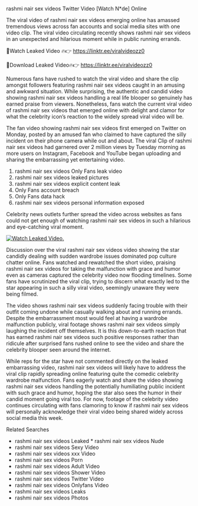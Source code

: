﻿rashmi nair sex videos Twitter Video [Watch N*de] Online

The viral video of ﻿rashmi nair sex videos emerging online has amassed tremendous views across fan accounts and social media sites with one video clip. The viral video circulating recently shows ﻿rashmi nair sex videos in an unexpected and hilarious moment while in public running errands. 

🔴Watch Leaked Video 🔥👉  https://linktr.ee/viralvideozz0 

🔴Download Leaked Video🔥👉  https://linktr.ee/viralvideozz0 

Numerous fans have rushed to watch the viral video and share the clip amongst followers featuring ﻿rashmi nair sex videos caught in an amusing and awkward situation. While surprising, the authentic and candid video showing ﻿rashmi nair sex videos handling a real life blooper so genuinely has earned praise from viewers. Nonetheless, fans watch the current viral video of ﻿rashmi nair sex videos that emerged online with delight and clamor for what the celebrity icon’s reaction to the widely spread viral video will be.

The fan video showing ﻿rashmi nair sex videos first emerged on Twitter on Monday, posted by an amused fan who claimed to have captured the silly incident on their phone camera while out and about. The viral Clip of ﻿rashmi nair sex videos had garnered over 2 million views by Tuesday morning as more users on Instagram, Facebook and YouTube began uploading and sharing the embarrassing yet entertaining video. 

1. ﻿rashmi nair sex videos Only Fans leak video
2. ﻿rashmi nair sex videos leaked pictures
3. ﻿rashmi nair sex videos explicit content leak
4. Only Fans account breach
5. Only Fans data hack
6. ﻿rashmi nair sex videos personal information exposed

Celebrity news outlets further spread the video across websites as fans could not get enough of watching ﻿rashmi nair sex videos in such a hilarious and eye-catching viral moment. 

[![Watch Leaked Video.](https://miro.medium.com/v2/resize:fit:828/format:webp/1*cilzJN44JGOrTw9NJCrNHA.gif "Watch Leaked Video")](https://linktr.ee/viralvideozz0)

Discussion over the viral ﻿rashmi nair sex videos video showing the star candidly dealing with sudden wardrobe issues dominated pop culture chatter online. Fans watched and rewatched the short video, praising ﻿rashmi nair sex videos for taking the malfunction with grace and humor even as cameras captured the celebrity video now flooding timelines. Some fans have scrutinized the viral clip, trying to discern what exactly led to the star appearing in such a silly viral video, seemingly unaware they were being filmed.

The video shows ﻿rashmi nair sex videos suddenly facing trouble with their outfit coming undone while casually walking about and running errands. Despite the embarrassment most would feel at having a wardrobe malfunction publicly, viral footage shows ﻿rashmi nair sex videos simply laughing the incident off themselves. It is this down-to-earth reaction that has earned ﻿rashmi nair sex videos such positive responses rather than ridicule after surprised fans rushed online to see the video and share the celebrity blooper seen around the internet.  

While reps for the star have not commented directly on the leaked embarrassing video, ﻿rashmi nair sex videos will likely have to address the viral clip rapidly spreading online featuring quite the comedic celebrity wardrobe malfunction. Fans eagerly watch and share the video showing ﻿rashmi nair sex videos handling the potentially humiliating public incident with such grace and humor, hoping the star also sees the humor in their candid moment going viral too. For now, footage of the celebrity video continues circulating with fans clamoring to know if ﻿rashmi nair sex videos will personally acknowledge their viral video being shared widely across social media this week.

Related Searches
* ﻿rashmi nair sex videos Leaked
﻿* rashmi nair sex videos Nude
* ﻿rashmi nair sex videos Sexy Video
* ﻿rashmi nair sex videos xxx Video
* ﻿rashmi nair sex videos Porn
* ﻿rashmi nair sex videos Adult Video
* ﻿rashmi nair sex videos Shower Video
* ﻿rashmi nair sex videos Twitter Video
* ﻿rashmi nair sex videos Onlyfans Video
* ﻿rashmi nair sex videos Leaks
* ﻿rashmi nair sex videos Photos
